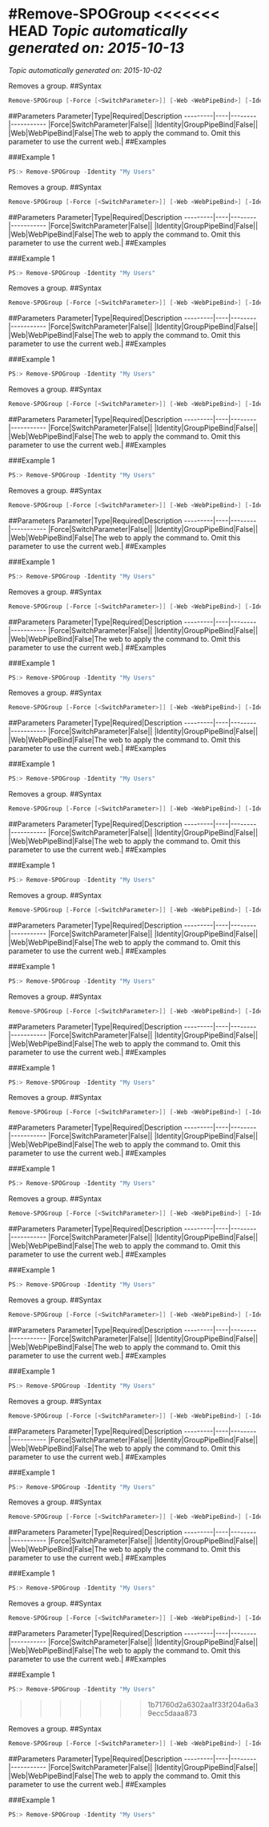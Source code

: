 #Remove-SPOGroup
<<<<<<< HEAD
*Topic automatically generated on: 2015-10-13*
=======
*Topic automatically generated on: 2015-10-02*

Removes a group.
##Syntax
```powershell
Remove-SPOGroup [-Force [<SwitchParameter>]] [-Web <WebPipeBind>] [-Identity <GroupPipeBind>]
```


##Parameters
Parameter|Type|Required|Description
---------|----|--------|-----------
|Force|SwitchParameter|False||
|Identity|GroupPipeBind|False||
|Web|WebPipeBind|False|The web to apply the command to. Omit this parameter to use the current web.|
##Examples

###Example 1
```powershell
PS:> Remove-SPOGroup -Identity "My Users"
```

Removes a group.
##Syntax
```powershell
Remove-SPOGroup [-Force [<SwitchParameter>]] [-Web <WebPipeBind>] [-Identity <GroupPipeBind>]
```


##Parameters
Parameter|Type|Required|Description
---------|----|--------|-----------
|Force|SwitchParameter|False||
|Identity|GroupPipeBind|False||
|Web|WebPipeBind|False|The web to apply the command to. Omit this parameter to use the current web.|
##Examples

###Example 1
```powershell
PS:> Remove-SPOGroup -Identity "My Users"
```

Removes a group.
##Syntax
```powershell
Remove-SPOGroup [-Force [<SwitchParameter>]] [-Web <WebPipeBind>] [-Identity <GroupPipeBind>]
```


##Parameters
Parameter|Type|Required|Description
---------|----|--------|-----------
|Force|SwitchParameter|False||
|Identity|GroupPipeBind|False||
|Web|WebPipeBind|False|The web to apply the command to. Omit this parameter to use the current web.|
##Examples

###Example 1
```powershell
PS:> Remove-SPOGroup -Identity "My Users"
```

Removes a group.
##Syntax
```powershell
Remove-SPOGroup [-Force [<SwitchParameter>]] [-Web <WebPipeBind>] [-Identity <GroupPipeBind>]
```


##Parameters
Parameter|Type|Required|Description
---------|----|--------|-----------
|Force|SwitchParameter|False||
|Identity|GroupPipeBind|False||
|Web|WebPipeBind|False|The web to apply the command to. Omit this parameter to use the current web.|
##Examples

###Example 1
```powershell
PS:> Remove-SPOGroup -Identity "My Users"
```

Removes a group.
##Syntax
```powershell
Remove-SPOGroup [-Force [<SwitchParameter>]] [-Web <WebPipeBind>] [-Identity <GroupPipeBind>]
```


##Parameters
Parameter|Type|Required|Description
---------|----|--------|-----------
|Force|SwitchParameter|False||
|Identity|GroupPipeBind|False||
|Web|WebPipeBind|False|The web to apply the command to. Omit this parameter to use the current web.|
##Examples

###Example 1
```powershell
PS:> Remove-SPOGroup -Identity "My Users"
```

Removes a group.
##Syntax
```powershell
Remove-SPOGroup [-Force [<SwitchParameter>]] [-Web <WebPipeBind>] [-Identity <GroupPipeBind>]
```


##Parameters
Parameter|Type|Required|Description
---------|----|--------|-----------
|Force|SwitchParameter|False||
|Identity|GroupPipeBind|False||
|Web|WebPipeBind|False|The web to apply the command to. Omit this parameter to use the current web.|
##Examples

###Example 1
```powershell
PS:> Remove-SPOGroup -Identity "My Users"
```

Removes a group.
##Syntax
```powershell
Remove-SPOGroup [-Force [<SwitchParameter>]] [-Web <WebPipeBind>] [-Identity <GroupPipeBind>]
```


##Parameters
Parameter|Type|Required|Description
---------|----|--------|-----------
|Force|SwitchParameter|False||
|Identity|GroupPipeBind|False||
|Web|WebPipeBind|False|The web to apply the command to. Omit this parameter to use the current web.|
##Examples

###Example 1
```powershell
PS:> Remove-SPOGroup -Identity "My Users"
```

Removes a group.
##Syntax
```powershell
Remove-SPOGroup [-Force [<SwitchParameter>]] [-Web <WebPipeBind>] [-Identity <GroupPipeBind>]
```


##Parameters
Parameter|Type|Required|Description
---------|----|--------|-----------
|Force|SwitchParameter|False||
|Identity|GroupPipeBind|False||
|Web|WebPipeBind|False|The web to apply the command to. Omit this parameter to use the current web.|
##Examples

###Example 1
```powershell
PS:> Remove-SPOGroup -Identity "My Users"
```

Removes a group.
##Syntax
```powershell
Remove-SPOGroup [-Force [<SwitchParameter>]] [-Web <WebPipeBind>] [-Identity <GroupPipeBind>]
```


##Parameters
Parameter|Type|Required|Description
---------|----|--------|-----------
|Force|SwitchParameter|False||
|Identity|GroupPipeBind|False||
|Web|WebPipeBind|False|The web to apply the command to. Omit this parameter to use the current web.|
##Examples

###Example 1
```powershell
PS:> Remove-SPOGroup -Identity "My Users"
```

Removes a group.
##Syntax
```powershell
Remove-SPOGroup [-Force [<SwitchParameter>]] [-Web <WebPipeBind>] [-Identity <GroupPipeBind>]
```


##Parameters
Parameter|Type|Required|Description
---------|----|--------|-----------
|Force|SwitchParameter|False||
|Identity|GroupPipeBind|False||
|Web|WebPipeBind|False|The web to apply the command to. Omit this parameter to use the current web.|
##Examples

###Example 1
```powershell
PS:> Remove-SPOGroup -Identity "My Users"
```

Removes a group.
##Syntax
```powershell
Remove-SPOGroup [-Force [<SwitchParameter>]] [-Web <WebPipeBind>] [-Identity <GroupPipeBind>]
```


##Parameters
Parameter|Type|Required|Description
---------|----|--------|-----------
|Force|SwitchParameter|False||
|Identity|GroupPipeBind|False||
|Web|WebPipeBind|False|The web to apply the command to. Omit this parameter to use the current web.|
##Examples

###Example 1
```powershell
PS:> Remove-SPOGroup -Identity "My Users"
```

Removes a group.
##Syntax
```powershell
Remove-SPOGroup [-Force [<SwitchParameter>]] [-Web <WebPipeBind>] [-Identity <GroupPipeBind>]
```


##Parameters
Parameter|Type|Required|Description
---------|----|--------|-----------
|Force|SwitchParameter|False||
|Identity|GroupPipeBind|False||
|Web|WebPipeBind|False|The web to apply the command to. Omit this parameter to use the current web.|
##Examples

###Example 1
```powershell
PS:> Remove-SPOGroup -Identity "My Users"
```

Removes a group.
##Syntax
```powershell
Remove-SPOGroup [-Force [<SwitchParameter>]] [-Web <WebPipeBind>] [-Identity <GroupPipeBind>]
```


##Parameters
Parameter|Type|Required|Description
---------|----|--------|-----------
|Force|SwitchParameter|False||
|Identity|GroupPipeBind|False||
|Web|WebPipeBind|False|The web to apply the command to. Omit this parameter to use the current web.|
##Examples

###Example 1
```powershell
PS:> Remove-SPOGroup -Identity "My Users"
```

Removes a group.
##Syntax
```powershell
Remove-SPOGroup [-Force [<SwitchParameter>]] [-Web <WebPipeBind>] [-Identity <GroupPipeBind>]
```


##Parameters
Parameter|Type|Required|Description
---------|----|--------|-----------
|Force|SwitchParameter|False||
|Identity|GroupPipeBind|False||
|Web|WebPipeBind|False|The web to apply the command to. Omit this parameter to use the current web.|
##Examples

###Example 1
```powershell
PS:> Remove-SPOGroup -Identity "My Users"
```

Removes a group.
##Syntax
```powershell
Remove-SPOGroup [-Force [<SwitchParameter>]] [-Web <WebPipeBind>] [-Identity <GroupPipeBind>]
```


##Parameters
Parameter|Type|Required|Description
---------|----|--------|-----------
|Force|SwitchParameter|False||
|Identity|GroupPipeBind|False||
|Web|WebPipeBind|False|The web to apply the command to. Omit this parameter to use the current web.|
##Examples

###Example 1
```powershell
PS:> Remove-SPOGroup -Identity "My Users"
```

Removes a group.
##Syntax
```powershell
Remove-SPOGroup [-Force [<SwitchParameter>]] [-Web <WebPipeBind>] [-Identity <GroupPipeBind>]
```


##Parameters
Parameter|Type|Required|Description
---------|----|--------|-----------
|Force|SwitchParameter|False||
|Identity|GroupPipeBind|False||
|Web|WebPipeBind|False|The web to apply the command to. Omit this parameter to use the current web.|
##Examples

###Example 1
```powershell
PS:> Remove-SPOGroup -Identity "My Users"
```
>>>>>>> 1b71760d2a6302aa1f33f204a6a39ecc5daaa873

Removes a group.
##Syntax
```powershell
Remove-SPOGroup [-Force [<SwitchParameter>]] [-Web <WebPipeBind>] [-Identity <GroupPipeBind>]
```


##Parameters
Parameter|Type|Required|Description
---------|----|--------|-----------
|Force|SwitchParameter|False||
|Identity|GroupPipeBind|False||
|Web|WebPipeBind|False|The web to apply the command to. Omit this parameter to use the current web.|
##Examples

###Example 1
```powershell
PS:> Remove-SPOGroup -Identity "My Users"
```


